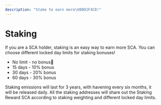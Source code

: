 ```yaml
---
description: "Stake to earn more\U0001F4C8!"
---
```


# Staking

If you are a SCA holder, staking is an easy way to earn more SCA. You can choose different locked day limits for staking bonuses!

* No limit - no bonus🥲
* 15 days - 10% bonus
* 30 days - 20% bonus
* 60 days - 30% bonus

Staking emissions will last for 3 years, with havening every six months, it will be released daily. All the staking addresses will share out the Staking Reward SCA according to staking weighting and different locked day limits.

